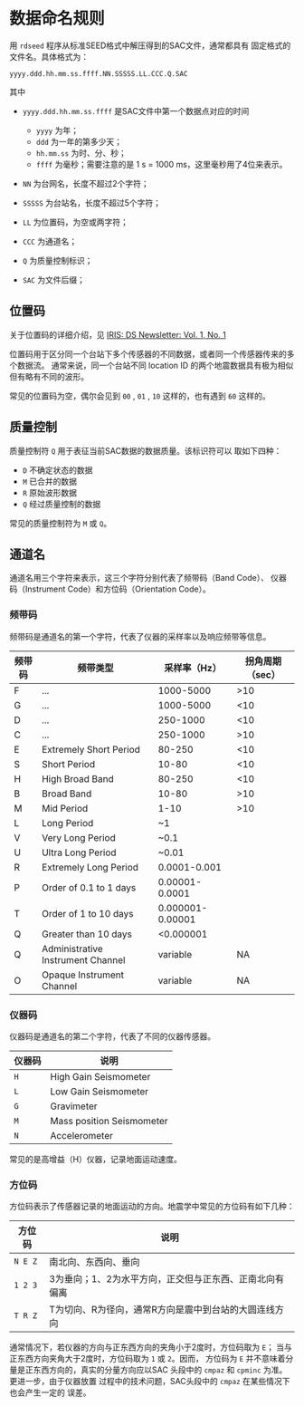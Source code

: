 # 数据命名规则

用 `rdseed` 程序从标准SEED格式中解压得到的SAC文件，通常都具有
固定格式的文件名。具体格式为：

    yyyy.ddd.hh.mm.ss.ffff.NN.SSSSS.LL.CCC.Q.SAC

其中

-   `yyyy.ddd.hh.mm.ss.ffff` 是SAC文件中第一个数据点对应的时间

    -   `yyyy` 为年；
    -   `ddd` 为一年的第多少天；
    -   `hh.mm.ss` 为时、分、秒；
    -   `ffff` 为毫秒；需要注意的是 1 s = 1000 ms，这里毫秒用了4位来表示。

-   `NN` 为台网名，长度不超过2个字符；
-   `SSSSS` 为台站名，长度不超过5个字符；
-   `LL` 为位置码，为空或两字符；
-   `CCC` 为通道名；
-   `Q` 为质量控制标识；
-   `SAC` 为文件后缀；

## 位置码

关于位置码的详细介绍，见 [IRIS: DS Newsletter: Vol. 1, No. 1](http://ds.iris.edu/ds/newsletter/vol1/no1/specification-of-seismograms-the-location-identifier/)

位置码用于区分同一个台站下多个传感器的不同数据，或者同一个传感器传来的多个数据流。
通常来说，同一个台站不同 location ID 的两个地震数据具有极为相似但有略有不同的波形。

常见的位置码为空，偶尔会见到 `00` , `01` , `10` 这样的，也有遇到 `60` 这样的。

## 质量控制

质量控制符 `Q` 用于表征当前SAC数据的数据质量。该标识符可以 取如下四种：

-   `D` 不确定状态的数据
-   `M` 已合并的数据
-   `R` 原始波形数据
-   `Q` 经过质量控制的数据

常见的质量控制符为 `M` 或 `Q`。

## 通道名

通道名用三个字符来表示，这三个字符分别代表了频带码（Band Code）、
仪器码（Instrument Code）和方位码（Orientation Code）。

### 频带码

频带码是通道名的第一个字符，代表了仪器的采样率以及响应频带等信息。

频带码  |频带类型                           | 采样率（Hz）     |   拐角周期（sec）
--------|-----------------------------------|------------------|-----------------
   F    | ...                               |  1000-5000       |        >10
   G    | ...                               |  1000-5000       |        <10
   D    | ...                               |  250-1000        |        <10
   C    | ...                               |  250-1000        |        >10
   E    | Extremely Short Period            |  80-250          |        <10
   S    | Short Period                      |  10-80           |        <10
   H    | High Broad Band                   |  80-250          |        <10
   B    | Broad Band                        |  10-80           |        >10
   M    | Mid Period                        |  1-10            |        >10
   L    | Long Period                       |  ~1              |
   V    | Very Long Period                  |  ~0.1            |
   U    | Ultra Long Period                 |  ~0.01           |
   R    | Extremely Long Period             |  0.0001-0.001    |
   P    | Order of 0.1 to 1 days            |  0.00001-0.0001  |
   T    | Order of 1 to 10 days             |  0.000001-0.00001|
   Q    | Greater than 10 days              |  <0.000001       |
   Q    | Administrative Instrument Channel |  variable        |          NA
   O    | Opaque Instrument Channel         |  variable        |          NA


### 仪器码

仪器码是通道名的第二个字符，代表了不同的仪器传感器。

 仪器码 | 说明
--------|---------------------------
  `H`   | High Gain Seismometer
  `L`   | Low Gain Seismometer
  `G`   | Gravimeter
  `M`   | Mass position Seismometer
  `N`   | Accelerometer


常见的是高增益（H）仪器，记录地面运动速度。

### 方位码

方位码表示了传感器记录的地面运动的方向。地震学中常见的方位码有如下几种：

方位码   | 说明
---------|---------------------------------------------------------
 `N E Z` | 南北向、东西向、垂向
 `1 2 3` | 3为垂向；1、2为水平方向，正交但与正东西、正南北向有偏离
 `T R Z` | T为切向、R为径向，通常R方向是震中到台站的大圆连线方向

通常情况下，若仪器的方向与正东西方向的夹角小于2度时，方位码取为 `E`；
当与正东西方向夹角大于2度时，方位码取为 `1` 或 `2`。因而， 方位码为 `E`
并不意味着分量是正东西方向的，真实的分量方向应以SAC 头段中的 `cmpaz` 和
`cpminc` 为准。更进一步，由于仪器放置 过程中的技术问题，SAC头段中的
`cmpaz` 在某些情况下也会产生一定的 误差。

